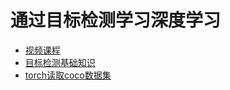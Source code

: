 # 通过目标检测学习深度学习
* [视频课程](https://www.bilibili.com/video/BV1ZL4y1p7Cz?p=2&spm_id_from=pageDriver&vd_source=c6db7ceaf53936cbefd0b496ceba1342)
* [目标检测基础知识](./目标检测基础知识.md)
* [torch读取coco数据集](./torch读取coco数据集.md)